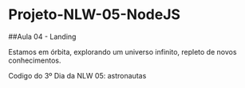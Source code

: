 # Projeto-NLW-05-NodeJS

##Aula 04 - Landing

Estamos em órbita, explorando um universo infinito, repleto de novos conhecimentos.

Codigo do 3º Dia da NLW 05: astronautas
